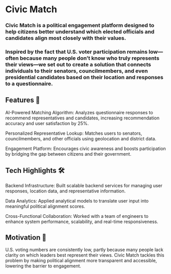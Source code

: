 # Civic Match

### Civic Match is a political engagement platform designed to help citizens better understand which elected officials and candidates align most closely with their values.

### Inspired by the fact that U.S. voter participation remains low—often because many people don’t know who truly represents their views—we set out to create a solution that connects individuals to their senators, councilmembers, and even presidential candidates based on their location and responses to a questionnaire.

## Features 🚀 

AI-Powered Matching Algorithm: Analyzes questionnaire responses to recommend representatives and candidates, increasing recommendation accuracy and user satisfaction by 25%.

Personalized Representative Lookup: Matches users to senators, councilmembers, and other officials using geolocation and district data.

Engagement Platform: Encourages civic awareness and boosts participation by bridging the gap between citizens and their government.

## Tech Highlights 🛠️ 

Backend Infrastructure: Built scalable backend services for managing user responses, location data, and representative information.

Data Analytics: Applied analytical models to translate user input into meaningful political alignment scores.

Cross-Functional Collaboration: Worked with a team of engineers to enhance system performance, scalability, and real-time responsiveness.

## Motivation 📌

U.S. voting numbers are consistently low, partly because many people lack clarity on which leaders best represent their views. Civic Match tackles this problem by making political alignment more transparent and accessible, lowering the barrier to engagement.

